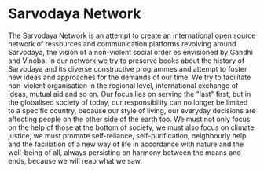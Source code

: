 # Sarvodaya Network

The Sarvodaya Network is an attempt to create an international open source network of ressources and communication platforms revolving around Sarvodaya, the vision of a non-violent social order es envisioned by Gandhi and Vinoba. In our network we try to preserve books about the history of Sarvodaya and its diverse constructive programmes and attempt to foster new ideas and approaches for the demands of our time. We try to facilitate non-violent organisation in the regional level, international exchange of ideas, mutual aid and so on. Our focus lies on serving the "last" first, but in the globalised society of today, our responsibility can no longer be limited to a specific country, because our style of living, our everyday decisions are affecting people on the other side of the earth too. We must not only focus on the help of those at the bottom of society, we must also focus on climate justice, we must promote self-reliance, self-purification, neighbourly help and the faciliation of a new way of life in accordance with nature and the well-being of all, always persisting on harmony between the means and ends, because we will reap what we saw.  
